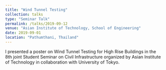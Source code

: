 ```yaml
---
title: "Wind Tunnel Testing"
collection: talks
type: "Seminar Talk"
permalink: /talks/2019-09-12
venue: "Asian Institute of Technology, School of Engineering"
date: 2019-09-01
location: "Pathumthani, Thailand"
---
```


I presented a poster on Wind Tunnel Testing for High Rise Buildings in the 8th joint Student Seminar on Civil Infrastructure organized by Asian Institute of Technology in collaboration with University of Tokyo.

